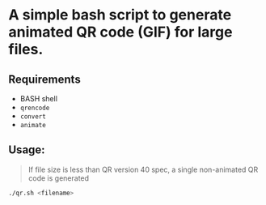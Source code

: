 # A simple bash script to generate animated QR code (GIF) for large files.

## Requirements

- BASH shell
- `qrencode`
- `convert`
- `animate`

## Usage:

> If file size is less than QR version 40 spec, a single non-animated QR code is generated

```sh
./qr.sh <filename>
```

